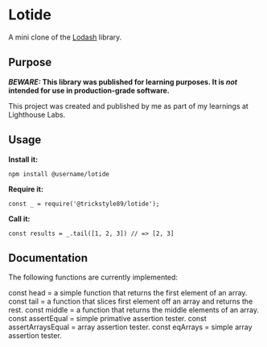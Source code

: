 # Lotide

A mini clone of the [Lodash](https://lodash.com) library.

## Purpose

**_BEWARE:_ This library was published for learning purposes. It is _not_ intended for use in production-grade software.**

This project was created and published by me as part of my learnings at Lighthouse Labs. 

## Usage

**Install it:**

`npm install @username/lotide`

**Require it:**

`const _ = require('@trickstyle89/lotide');`

**Call it:**

`const results = _.tail([1, 2, 3]) // => [2, 3]`

## Documentation

The following functions are currently implemented:

const head = a simple function that returns the first element of an array.
const tail = a function that slices first element off an array and returns the rest.
const middle = a function that returns the middle elements of an array.
const assertEqual = simple primative assertion tester.
const assertArraysEqual = array assertion tester.
const eqArrays = simple array assertion tester.